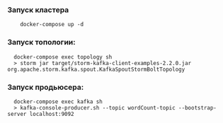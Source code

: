 ### Запуск кластера
```
	docker-compose up -d
```

### Запуск топологии:

```
  docker-compose exec topology sh
  > storm jar target/storm-kafka-client-examples-2.2.0.jar org.apache.storm.kafka.spout.KafkaSpoutStormBoltTopology
```

### Запуск продьюсера:

```
  docker-compose exec kafka sh
  > kafka-console-producer.sh --topic wordCount-topic --bootstrap-server localhost:9092
```


